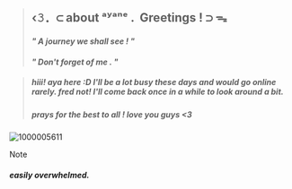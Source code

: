 > ## ‹𝟹．⊂ about ᵃʸᵃⁿᵉ .	‎	Greetings ! ⊃ ᯓ
> #### _**"		A journey we shall see   !		"**_
> #### _**"		Don't forget of me   .		"**_



> ##### hiii! aya here :D I'll be a lot busy these days and would go online rarely. fred not! I'll come back once in a while to look around a bit.
>
> ##### prays for the best to all ! love you guys <3


  ![1000005611](https://github.com/user-attachments/assets/374d7a3a-f877-4488-a500-eae92ad10711)

> [!NOTE]
> ##### **easily overwhelmed.**
